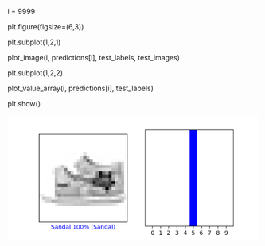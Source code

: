 i = 9999

plt.figure(figsize=(6,3))

plt.subplot(1,2,1)

plot_image(i, predictions[i], test_labels, test_images)

plt.subplot(1,2,2)

plot_value_array(i, predictions[i],  test_labels)

plt.show()

![img_4.png](img_4.png)